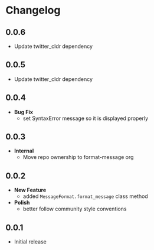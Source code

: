 # Changelog

## 0.0.6

* Update twitter_cldr dependency

## 0.0.5

* Update twitter_cldr dependency

## 0.0.4

* **Bug Fix**
  * set SyntaxError message so it is displayed properly

## 0.0.3

* **Internal**
  * Move repo ownership to format-message org

## 0.0.2

* **New Feature**
  * added `MessageFormat.format_message` class method
* **Polish**
  * better follow community style conventions

## 0.0.1

* Initial release
